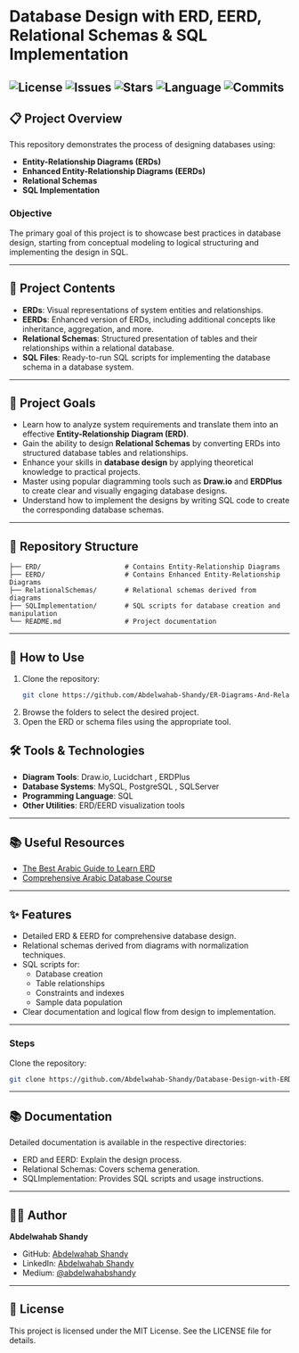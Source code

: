 # Database Design with ERD, EERD, Relational Schemas & SQL Implementation

![License](https://img.shields.io/github/license/abdelwahab-shandy/Programming-Challenges-CSharp)
![Issues](https://img.shields.io/github/issues/abdelwahab-shandy/Programming-Challenges-CSharp)
![Stars](https://img.shields.io/github/stars/abdelwahab-shandy/Programming-Challenges-CSharp)
![Language](https://img.shields.io/github/languages/top/Abdelwahab-Shandy/Programming-Challenges-CSharp)
![Commits](https://img.shields.io/github/commit-activity/m/Abdelwahab-Shandy/Programming-Challenges-CSharp)
---

## 📋 Project Overview
This repository demonstrates the process of designing databases using:

- **Entity-Relationship Diagrams (ERDs)**
- **Enhanced Entity-Relationship Diagrams (EERDs)**
- **Relational Schemas**
- **SQL Implementation**

### Objective
The primary goal of this project is to showcase best practices in database design, starting from conceptual modeling to logical structuring and implementing the design in SQL.

---

## 🎯 Project Contents

- **ERDs**: Visual representations of system entities and relationships.
- **EERDs**: Enhanced version of ERDs, including additional concepts like inheritance, aggregation, and more.
- **Relational Schemas**: Structured presentation of tables and their relationships within a relational database.
- **SQL Files**: Ready-to-run SQL scripts for implementing the database schema in a database system.

---

## 🎯 Project Goals

- Learn how to analyze system requirements and translate them into an effective **Entity-Relationship Diagram (ERD)**.
- Gain the ability to design **Relational Schemas** by converting ERDs into structured database tables and relationships.
- Enhance your skills in **database design** by applying theoretical knowledge to practical projects.
- Master using popular diagramming tools such as **Draw.io** and **ERDPlus** to create clear and visually engaging database designs.
- Understand how to implement the designs by writing SQL code to create the corresponding database schemas.

---

## 📂 Repository Structure

```plaintext
├── ERD/                     # Contains Entity-Relationship Diagrams
├── EERD/                    # Contains Enhanced Entity-Relationship Diagrams
├── RelationalSchemas/       # Relational schemas derived from diagrams
├── SQLImplementation/       # SQL scripts for database creation and manipulation
└── README.md                # Project documentation
```
---

## 🚀 How to Use

1. Clone the repository:
   ```bash
   git clone https://github.com/Abdelwahab-Shandy/ER-Diagrams-And-Relational-Schemas.git
   ```
2. Browse the folders to select the desired project.
3. Open the ERD or schema files using the appropriate tool.

## 🛠️ Tools & Technologies
- **Diagram Tools**: Draw.io, Lucidchart , ERDPlus
- **Database Systems**: MySQL, PostgreSQL , SQLServer
- **Programming Language**: SQL
- **Other Utilities**: ERD/EERD visualization tools

---

## 📚 Useful Resources

- [The Best Arabic Guide to Learn ERD](https://programmingadvices.com/p/database-level-1-sql-concepts-and-practice)
- [Comprehensive Arabic Database Course](https://programmingadvices.com/p/database-level-1-sql-concepts-and-practice)

---

## ✨ Features
- Detailed ERD & EERD for comprehensive database design.
- Relational schemas derived from diagrams with normalization techniques.
- SQL scripts for:
  - Database creation
  - Table relationships
  - Constraints and indexes
  - Sample data population
- Clear documentation and logical flow from design to implementation.

---

### Steps
Clone the repository:
   ```bash
   git clone https://github.com/Abdelwahab-Shandy/Database-Design-with-ERD-EERD-Relational-Schemas-SQL-Implementation.git
   ```
---

## 📚 Documentation
Detailed documentation is available in the respective directories:
- ERD and EERD: Explain the design process.
- Relational Schemas: Covers schema generation.
- SQLImplementation: Provides SQL scripts and usage instructions.

---

## 🧑‍💻 Author
**Abdelwahab Shandy**

- GitHub: [Abdelwahab Shandy](https://github.com/Abdelwahab-Shandy)
- LinkedIn: [Abdelwahab Shandy](https://www.linkedin.com/in/abdelwahab-shandy/)
- Medium: [@abdelwahabshandy](https://medium.com/@abdelwahabshandy)

---

## 📝 License
This project is licensed under the MIT License. See the LICENSE file for details.
